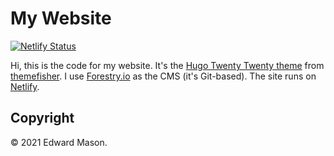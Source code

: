 # My Website

[![Netlify Status](https://api.netlify.com/api/v1/badges/06ff8358-9965-469e-8cdb-4b997af2d135/deploy-status)](https://app.netlify.com/sites/edwardmaason/deploys)

Hi, this is the code for my website. It's the [Hugo Twenty Twenty theme](https://github.com/themefisher/twenty-twenty-hugo) from [themefisher](http://www.themefisher.com). I use [Forestry.io](https://forestry.io) as the CMS (it's Git-based). The site runs on [Netlify](https://netlify.com).

## Copyright

&copy; 2021 Edward Mason.
